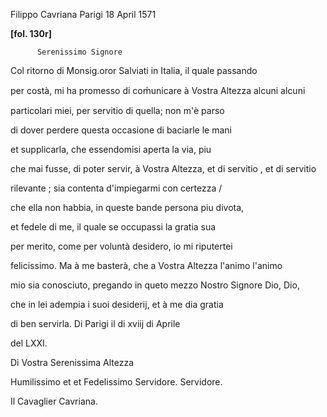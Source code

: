 Filippo Cavriana
Parigi
18 April 1571


    
      
        
**[fol. 130r]**

        
          Serenissimo Signore
        


        
            
Col ritorno di Monsig.oror Salviati in Italia, il quale passando 
            
per costà, mi ha promesso di com̍unicare à Vostra Altezza alcuni 
           alcuni 
            
particolari miei, per servitio di quella; non m'è parso 
            
di dover perdere questa occasione di baciarle le mani 
            
et supplicarla, che essendomisi aperta la via, piu 
            
che mai fusse, di poter servir, à Vostra Altezza, et di servitio 
          , et di servitio 
            
rilevante ; sia contenta d'impiegarmi con certezza / 
            
che ella non habbia, in queste bande persona piu divota, 
            
et fedele di me, il quale se occupassi la gratia sua 
            
per merito, come per voluntà desidero, io mi riputertei 
            
felicissimo. Ma à me basterà, che a Vostra Altezza l'animo 
           l'animo 
            
mio sia conosciuto, pregando in queto mezzo Nostro Signore Dio, 
           Dio, 
            
che in lei adempia i suoi desiderij, et à me dia gratia 
            
di ben servirla. Di Parigi il di xviij di Aprile 
            
del LXXI.
        


        
            
Di Vostra Serenissima Altezza
          
            
Humilissimo et  et Fedelissimo Servidore.
           Servidore.
            
Il Cavaglier Cavriana.
        


      
    
  